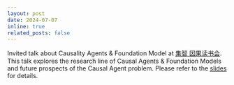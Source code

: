 ```yaml
---
layout: post
date: 2024-07-07
inline: true
related_posts: false
---
```


Invited talk about Causality Agents & Foundation Model at [集智 因果读书会](https://mp.weixin.qq.com/s/iMLVW87XrudZaDwsUUZY3w). This talk explores the research line of Causal Agents & Foundation Models and future prospects of the Causal Agent problem. Please refer to the [slides](https://ymy4323460.github.io/assets/pdf/causal_lllmagent-modified.pdf) for details.
